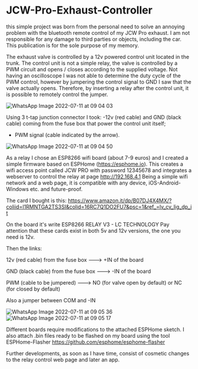 # JCW-Pro-Exhaust-Controller

this simple project was born from the personal need to solve an annoying problem with the bluetooth remote control of my JCW Pro exhaust. I am not responsible for any damage to third parties or objects, including the car. This publication is for the sole purpose of my memory.

The exhaust valve is controlled by a 12v powered control unit located in the trunk. The control unit is not a simple relay, the valve is controlled by a PWM circuit and opens / closes according to the supplied voltage. Not having an oscilloscope I was not able to determine the duty cycle of the PWM control, however by jumpering the control signal to GND I saw that the valve actually opens. Therefore, by inserting a relay after the control unit, it is possible to remotely control the jumper.

![WhatsApp Image 2022-07-11 at 09 04 03](https://user-images.githubusercontent.com/4238515/178209231-50427850-8ea5-48d1-b558-4d04fb22d71e.jpeg)


Using 3 t-tap junction connector I took:
-12v (red cable) and GND (black cable) coming from the fuse box that power the control unit itself;
- PWM signal (cable indicated by the arrow).

![WhatsApp Image 2022-07-11 at 09 04 50](https://user-images.githubusercontent.com/4238515/178210078-6264a7c3-3225-468e-9036-4caf16979ba5.jpeg)

As a relay I chose an ESP8266 wifi board (about 7-9 euros) and I created a simple firmware based on ESPHome (https://esphome.io). This creates a wifi access point called JCW PRO with password 12345678 and integrates a webserver to control the relay at page http://192.168.4.1
Being a simple wifi network and a web page, it is compatible with any device, iOS-Android-Windows etc. and future-proof.

The card I bought is this:
https://www.amazon.it/dp/B07DJ4X4MX/?coliid=I1RMNTGA2TS3SI&colid=16RC7Q1DO2FU7&psc=1&ref_=lv_cv_lig_dp_it

On the board it's write ESP8266 RELAY V3 - LC TECHNOLOGY
Pay attention that these cards exist in both 5v and 12v versions, the one you need is 12v.



Then the links:

12v (red cable) from the fuse box ---> +IN of the board

GND (black cable) from the fuse box ---> -IN of the board

PWM (cable to be jumpered) ---> NO (for valve open by default) or NC (for closed by default)

Also a jumper between COM and -IN


![WhatsApp Image 2022-07-11 at 09 05 36](https://user-images.githubusercontent.com/4238515/178213240-877c2686-5c36-496c-8378-089070001878.jpeg)
![WhatsApp Image 2022-07-11 at 09 05 17](https://user-images.githubusercontent.com/4238515/178213295-de255535-7c7b-452f-89d9-8cab2f75eda8.jpeg)

Different boards require modifications to the attached ESPHome sketch. I also attach .bin files ready to be flashed on my board using the tool ESPHome-Flasher  https://github.com/esphome/esphome-flasher

Further developments, as soon as I have time, consist of cosmetic changes to the relay control web page and later an app.
